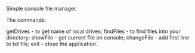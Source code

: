 Simple console file manager.

The commands:

getDrives - to get name of local drives;
findFiles - to find files into your directory;
showFile - get current file on console;
changeFile - add first line to txt file;
exit - close the application.